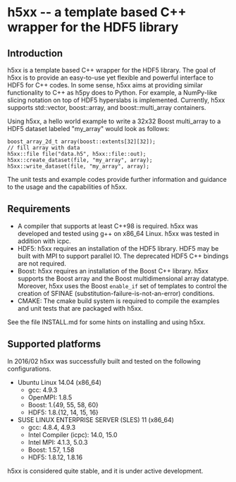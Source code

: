 # h5xx -- a template based C++ wrapper for the HDF5 library


## Introduction

h5xx is a template based C++ wrapper for the HDF5 library.  The goal of h5xx is
to provide an easy-to-use yet flexible and powerful interface to HDF5 for C++
codes.  In some sense, h5xx aims at providing similar functionality to C++ as
h5py does to Python.  For example, a NumPy-like slicing notation on top of HDF5
hyperslabs is implemented.  Currently, h5xx supports std::vector, boost::array,
and boost::multi_array containers.

Using h5xx, a hello world example to write a 32x32 Boost multi_array to a HDF5
dataset labeled "my_array" would look as follows:
```
boost_array_2d_t array(boost::extents[32][32]);
// fill array with data
h5xx::file file("data.h5", h5xx::file::out);
h5xx::create_dataset(file, "my_array", array);
h5xx::write_dataset(file, "my_array", array);
```

The unit tests and example codes provide further information and guidance to the
usage and the capabilities of h5xx.


## Requirements

* A compiler that supports at least C++98 is required.  h5xx was developed
and tested using g++ on x86_64 Linux.  h5xx was tested in addition with icpc.
* HDF5: h5xx requires an installation of the HDF5 library.  HDF5 may be built
with MPI to support parallel IO.  The deprecated HDF5 C++ bindings are not required.
* Boost: h5xx requires an installation of the Boost C++ library.
h5xx supports the Boost array and the Boost multidimensional array datatype.
Moreover, h5xx uses the Boost `enable_if` set of templates to control the creation
of SFINAE (substitution-failure-is-not-an-error) conditions.
* CMAKE: The cmake build system is required to compile the examples and unit
tests that are packaged with h5xx.

See the file INSTALL.md for some hints on installing and using h5xx.


## Supported platforms

In 2016/02 h5xx was successfully built and tested on the following
configurations.

* Ubuntu Linux 14.04 (x86_64)
  * gcc: 4.9.3
  * OpenMPI: 1.8.5
  * Boost: 1.{49, 55, 58, 60}
  * HDF5: 1.8.{12, 14, 15, 16}
* SUSE LINUX ENTERPRISE SERVER (SLES) 11 (x86_64)
  * gcc: 4.8.4, 4.9.3
  * Intel Compiler (icpc): 14.0, 15.0
  * Intel MPI: 4.1.3, 5.0.3
  * Boost: 1.57, 1.58
  * HDF5: 1.8.12, 1.8.16

h5xx is considered quite stable, and it is under active development.
